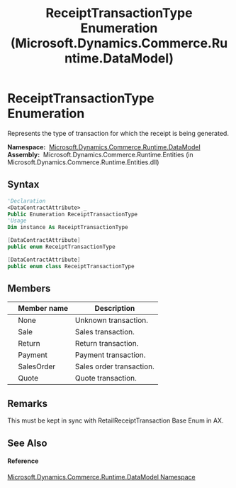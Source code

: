 ﻿---
title: ReceiptTransactionType Enumeration (Microsoft.Dynamics.Commerce.Runtime.DataModel)
TOCTitle: ReceiptTransactionType Enumeration
ms:assetid: T:Microsoft.Dynamics.Commerce.Runtime.DataModel.ReceiptTransactionType
ms:mtpsurl: https://technet.microsoft.com/en-us/library/microsoft.dynamics.commerce.runtime.datamodel.receipttransactiontype(v=AX.60)
ms:contentKeyID: 62213562
ms.date: 05/18/2015
mtps_version: v=AX.60
f1_keywords:
- Microsoft.Dynamics.Commerce.Runtime.DataModel.ReceiptTransactionType.Quote
- Microsoft.Dynamics.Commerce.Runtime.DataModel.ReceiptTransactionType.Payment
- Microsoft.Dynamics.Commerce.Runtime.DataModel.ReceiptTransactionType.None
- Microsoft.Dynamics.Commerce.Runtime.DataModel.ReceiptTransactionType
- Microsoft.Dynamics.Commerce.Runtime.DataModel.ReceiptTransactionType.Return
- Microsoft.Dynamics.Commerce.Runtime.DataModel.ReceiptTransactionType.SalesOrder
- Microsoft.Dynamics.Commerce.Runtime.DataModel.ReceiptTransactionType.Sale
dev_langs:
- CSharp
- C++
- VB
---

# ReceiptTransactionType Enumeration

Represents the type of transaction for which the receipt is being generated.

**Namespace:**  [Microsoft.Dynamics.Commerce.Runtime.DataModel](microsoft-dynamics-commerce-runtime-datamodel-namespace.md)  
**Assembly:**  Microsoft.Dynamics.Commerce.Runtime.Entities (in Microsoft.Dynamics.Commerce.Runtime.Entities.dll)

## Syntax

``` vb
'Declaration
<DataContractAttribute> _
Public Enumeration ReceiptTransactionType
'Usage
Dim instance As ReceiptTransactionType
```

``` csharp
[DataContractAttribute]
public enum ReceiptTransactionType
```

``` c++
[DataContractAttribute]
public enum class ReceiptTransactionType
```

## Members

<table>
<thead>
<tr class="header">
<th></th>
<th>Member name</th>
<th>Description</th>
</tr>
</thead>
<tbody>
<tr class="odd">
<td></td>
<td>None</td>
<td>Unknown transaction.</td>
</tr>
<tr class="even">
<td></td>
<td>Sale</td>
<td>Sales transaction.</td>
</tr>
<tr class="odd">
<td></td>
<td>Return</td>
<td>Return transaction.</td>
</tr>
<tr class="even">
<td></td>
<td>Payment</td>
<td>Payment transaction.</td>
</tr>
<tr class="odd">
<td></td>
<td>SalesOrder</td>
<td>Sales order transaction.</td>
</tr>
<tr class="even">
<td></td>
<td>Quote</td>
<td>Quote transaction.</td>
</tr>
</tbody>
</table>


## Remarks

This must be kept in sync with RetailReceiptTransaction Base Enum in AX.

## See Also

#### Reference

[Microsoft.Dynamics.Commerce.Runtime.DataModel Namespace](microsoft-dynamics-commerce-runtime-datamodel-namespace.md)

